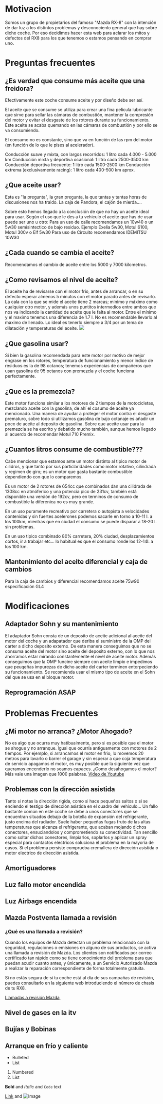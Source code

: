 
# Motivacion
Somos un grupo de propietarios del famoso "Mazda RX-8" con la intención de dar luz a los distintos problemas y desconociento general que hay sobre dicho coche. Por eso decidimos hacer esta web para aclarar los mitos y defectos del RX8 para los que tenemos o estamos pensando en comprar uno.


# Preguntas frecuentes

##  ¿Es verdad que consume más aceite que una freidora?
Efectivamente este coche consume aceite y por diseño debe ser así.

El aceite que se consume se utiliza para crear una fina película lubricante que sirve para sellar las cámaras de combustión, mantener la compresión del motor y evitar el desgaste de los rotores durante su funcionamiento. Este aceite se acaba quemando en las cámaras de combustión y por ello se va consumiendo.

El consumo no es constante, sino que va en función de las rpm del motor (en función de lo que le pises al acelerador).

Conducción suave y mixta, con largos recorridos: 1 litro cada 4.000 - 5.000 km
Conducción mixta y deportiva ocasional: 1 litro cada 2500-3500 km
Conducción deportiva frecuente: 1 litro cada 1500-2500 km
Conducción extrema (exclusivamente racing): 1 litro cada 400-500 km  aprox.


## ¿Que aceite usar?
Esta es "la pregunta", la gran pregunta, la que tantas y tantas horas de discusiones nos ha traido. La caja de Pandora, el cajón de mierda....

Sobre esto hemos llegado a la conclusión de que no hay un aceite ideal para usar. Según el uso que le des a tu vehiculo el aceite que has de usar puede ser uno u otro: 
Para un uso de calle recomendamos un 10w40 o un 5w30 semisintectico de bajo residuo. Ejemplo Exelia 5w30, Motul 6100, Motul 300v o Elf 5w30
Para uso de Circuito recomendamos IDEMITSU 10W30


## ¿Cada cuando se cambia el aceite?
Recomendamos el cambio de aceite entre los 5000 y 7000 kilometros.


## ¿Como revisamos el nivel de aceite?
El aceite ha de revisarse con el motor frio, antes de arrancar, o en su defecto esperar almenos 5 minutos con el motor parado antes de revisarlo.
La cala con la que se mide el aceite tiene 2 marcas; minimo y máximo como cualquier otro motor, y además unos puntitos intermedios entre ambos que nos va indicando la cantidad de aceite que le falta al motor. 
Entre el mínimo y el maximo tenemos una diferencia de 1.7 l. No es recomendable llevarlo al maximo de llenado. Lo ideal es tenerlo siempre a 3/4 por un tema de dilatación y temperaturas del aceite.
![](https://i2.wp.com/www.rotarypit.com/wp-content/uploads/2016/10/Idemitsu-02-2.jpg)

## ¿Que gasolina usar?
Si bien la gasolina recomendada para este motor por motivo de mejor engrase en los rotores, temperatura de funcionamiento y menor indice de residuos es la de 98 octanos; tenemos experiencias de compañeros que usan gasolina de 95 octanos con premezcla y el coche funciona perfectamente.


## ¿Que es la premezcla?
Este motor funciona similar a los motores de 2 tiempos de la motocicletas, mezclando aceite con la gasolina, de ahí el cosumo de aceite ya mencionado. Una manera de ayudar a proteger el motor contra el desgaste prematuro, sobre todo si utilizamos gasolina de bajo octanaje es añadir un poco de aceite al deposito de gasolina. Sobre que aceite usar para la premezcla se ha escrito y debatido mucho también, aunque hemos llegado al acuerdo de recomendar Motul 710 Premix.


## ¿Cuantos litros consume de combustible???
Cabe mencionar que estamos ante un motor distinto al tipico motor de cilidros, y que tanto por sus particlaridades como motor rotativo, cilindrada y regimen de giro; es un motor que gasta bastante combustible dependiendo con que lo comparemos.

Es un motor de 2 rotores de 654cc que combinados dan una cilidrada de 1308cc en atmóferico y una potencia pico de 231cv, también está disponible una versión de 192cv, pero en terminos de consumo de combustible la diferenica no es muy grande.

En un uso puramente recreativo por carretera o autopista a velocidades contenidas y sin fuertes acelerones podemos sacarle en torno a 10-11 l. a los 100km, mientras que en ciudad el consumo se puede disparar a 18-20 l. sin problemas.

En un uso tipico combinado 80% carretera, 20% ciudad, desplazamientos cortos, ir a trabajar etc... lo habitual es que el consumo ronde los 12-14l. a los 100 km.


## Mantenimiento del aceite diferencial y caja de cambios
Para la caja de cambios y diferencial recomendamos aceite 75w90 especificación GL4

# Modificaciones
## Adaptador Sohn y su mantenimiento
El adaptador Sohn consta de un deposito de aceite adicional al aceite del motor del coche y un adapatador que deriba el suministro de la OMP del carter a dicho deposito externo. De esta manera conseguimos que no se consuma aceite del motor sino aceite del deposito externo, con lo que nos ahorramos estar mirando constantemente el nivel de aceite motor. Además conseguimos que la OMP funcine siempre con aceite limpio e impedimos que peuqeñas impurezas de dicho aceite del carter terminen entorpeciendo su funcionamiento. Se recomienda usar el mismo tipo de aceite en el Sohn del que se usa en el bloque motor.

## Reprogramación ASAP

# Problemas Frecuentes
## ¿Mi motor no arranca? ¿Motor Ahogado?
No es algo que ocurra muy hatibualmente, pero si es posible que el motor se ahogue y no arranque. Igual que ocurría antiguamente con motores de 2 tiempos.
Por ejemplo, si arrancamos el motor en frio, lo movemos 20 metros para lavarlo o barrer el garage y sin esperar a que coja temperatura de servicio apagamos el motor, es muy posible que la siguiente vez que queramos encenderlo no seamos capaces. ¿Como desahogamos el motor? Más vale una imagen que 1000 palabras.
[Video de Youtube](https://youtu.be/LR9fGpNLdrw)

## Problemas con la dirección asistida
Tanto si notas la dirección rigida, como si hace pequeños saltos o si se enciendo el testigo de dirección asistida en el cuadro del vehiculo... Un fallo bastante común en este coche se debe a unos conectores que se encuentran situados debajo de la botella de expansión del refrigerante, justo encima del radiador. Suele haber pequeñas fugas fruto de las altas temperaturas que alcanza el refrigerante, que acaban mojando dichos conectores, ensuciandolos y comprometiendo su conectividad. Tan sencillo como soltar dichos conectores, limpiarlos, soplarlos y aplicar un spray especial para contactos electricos soluciona el problema en la mayoría de casos. Si el problema persiste comprueba cremallera de dirección asistida o motor electrico de dirección asistida.

## Amortiguadores
## Luz fallo motor encendida
## Luz Airbags encendida
## Mazda Postventa llamada a revisión
### ¿Qué es una llamada a revisión? 
Cuando los equipos de Mazda detectan un problema relacionado con la seguridad, regulaciones o emisiones en alguno de sus productos, se activa una llamada a revisión de Mazda. Los clientes son notificados por correo certificado tan rápido como se tiene conocimiento del problema para que puedan acudir cuanto antes, y únicamente, a un Servicio Autorizado Mazda a realizar la reparación correspondiente de forma totalmente gratuita.

Si no estás segura de si tu coche está al día de sus campañas de revisión, puedes consultarlo en la siguiente web introduciendo el número de chasis de tu RX8.

[Llamadas a revisión Mazda](https://www.mazda.es/posventa/llamadas-revision/),

## Nivel de gases en la itv
## Bujías y Bobinas
## Arranque en frío y caliente

- Bulleted
- List

1. Numbered
2. List

**Bold** and _Italic_ and `Code` text

[Link](url) and ![Image](src)
